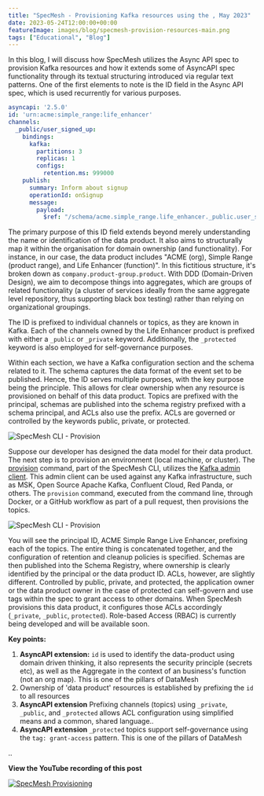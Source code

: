 ```yaml
---
title: "SpecMesh - Provisioning Kafka resources using the , May 2023"
date: 2023-05-24T12:00:00+00:00
featureImage: images/blog/specmesh-provision-resources-main.png
tags: ["Educational", "Blog"]
---
```



In this blog, I will discuss how SpecMesh utilizes the Async API spec to provision Kafka resources and how it extends some of AsyncAPI spec functionality through its textual structuring introduced via regular text patterns. One of the first elements to note is the ID field in the Async API spec, which is used recurrently for various purposes. 

```yaml
asyncapi: '2.5.0'
id: 'urn:acme:simple_range:life_enhancer'
channels:
  _public/user_signed_up:
    bindings:
      kafka:
        partitions: 3
        replicas: 1
        configs:
          retention.ms: 999000
    publish:
      summary: Inform about signup
      operationId: onSignup
      message:
        payload:
          $ref: "/schema/acme.simple_range.life_enhancer._public.user_signed_up.avsc"
```


The primary purpose of this ID field extends beyond merely understanding the name or identification of the data product. It also aims to structurally map it within the organisation for domain ownership (and functionality). For instance, in our case, the data product includes "ACME (org), Simple Range (product range), and Life Enhancer (function)". In this fictitious structure, it's broken down as `company.product-group.product`. With DDD (Domain-Driven Design), we aim to decompose things into aggregates, which are groups of related functionality (a cluster of services ideally from the same aggregate level repository, thus supporting black box testing) rather than relying on organizational groupings.

The ID is prefixed to individual channels or topics, as they are known in Kafka. Each of the channels owned by the Life Enhancer product is prefixed with either a `_public` or `_private` keyword. Additionally, the `_protected` keyword is also employed for self-governance purposes.

Within each section, we have a Kafka configuration section and the schema related to it. The schema captures the data format of the event set to be published. Hence, the ID serves multiple purposes, with the key purpose being the principle. This allows for clear ownership when any resource is provisioned on behalf of this data product. Topics are prefixed with the principal, schemas are published into the schema registry prefixed with a schema principal, and ACLs also use the prefix. ACLs are governed or controlled by the keywords public, private, or protected.

![SpecMesh CLI - Provision](/images/blog/specmesh-provision-cli.png)

Suppose our developer has designed the data model for their data product. The next step is to provision an environment (local machine, or cluster). The [provision](https://github.com/specmesh/specmesh-build/blob/main/cli/README.md) command, part of the SpecMesh CLI, utilizes the [Kafka admin client](https://kafka.apache.org/documentation/#adminapi). This admin client can be used against any Kafka infrastructure, such as MSK, Open Source Apache Kafka, Confluent Cloud, Red Panda, or others. The `provision` command, executed from the command line, through Docker, or a GitHub workflow as part of a pull request, then provisions the topics.

![SpecMesh CLI - Provision](/images/blog/specmesh-provision-topics.png)

You will see the principal ID, ACME Simple Range Live Enhancer, prefixing each of the topics. The entire thing is concatenated together, and the configuration of retention and cleanup policies is specified. Schemas are then published into the Schema Registry, where ownership is clearly identified by the principal or the data product ID. ACLs, however, are slightly different. Controlled by public, private, and protected, the application owner or the data product owner in the case of protected can self-govern and use tags within the spec to grant access to other domains. When SpecMesh provisions this data product, it configures those ACLs accordingly (`_private`, `_public`, `protected`). Role-based Access (RBAC) is currently being developed and will be available soon.

**Key points:**
1. **AsyncAPI extension:**  `id` is used to identify the data-product using domain driven thinking, it also represents the security principle (secrets etc), as well as the Aggregate in the context of an business's function (not an org map). This is one of the pillars of DataMesh
1. Ownership of 'data product' resources is established by prefixing the `id` to all resources
1. **AsyncAPI extension**  Prefixing channels (topics) using `_private`, `_public`, and `_protected` allows ACL configuration using simplified means and a common, shared language..
1. **AsyncAPI extension** `_protected` topics support self-governance using the `tag: grant-access` pattern. This is one of the pillars of DataMesh 

..


**View the YouTube recording of this post**

 [![SpecMesh Provisioning](http://img.youtube.com/vi/KXOyRnxosXI/0.jpg)](https://www.youtube.com/watch?v=KXOyRnxosXI)



